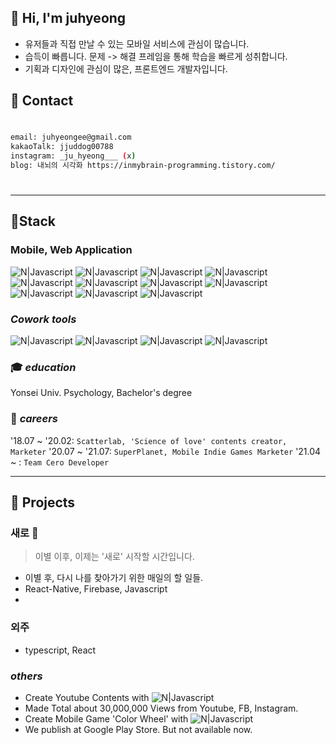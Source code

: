 ## 👋 Hi, I'm juhyeong
- 유저들과 직접 만날 수 있는 모바일 서비스에 관심이 많습니다.
- 습득이 빠릅니다. 문제 -> 해결 프레임을 통해 학습을 빠르게 성취합니다.
- 기획과 디자인에 관심이 많은, 프론트엔드 개발자입니다. 
  

## 📌 Contact  
#
```sh
email: juhyeongee@gmail.com
kakaoTalk: jjuddog00788
instagram: _ju_hyeong___ (x)
blog: 내뇌의 시각화 https://inmybrain-programming.tistory.com/
```
  
#
    
#

* * * 

## 📌Stack 
### Mobile, Web Application
![N|Javascript](https://img.shields.io/badge/TypeScript-3178C6?style=for-the-badge&logo=typeScript&logoColor=white)     ![N|Javascript](https://img.shields.io/badge/JavaScript-F7DF1E?style=for-the-badge&logo=JavaScript&logoColor=black) ![N|Javascript](https://img.shields.io/badge/React-61DAFB?style=for-the-badge&logo=React&logoColor=white) ![N|Javascript](https://img.shields.io/badge/React--Native-61DAFB?style=for-the-badge&logo=react&logoColor=white) ![N|Javascript](https://img.shields.io/badge/styled--components-DB7093?style=for-the-badge&logo=styled-components&logoColor=white) ![N|Javascript](https://img.shields.io/badge/python-3776AB?style=for-the-badge&logo=Python&logoColor=white) ![N|Javascript](https://img.shields.io/badge/HTML5-E34F26?style=for-the-badge&logo=HTML5&logoColor=white) ![N|Javascript](https://img.shields.io/badge/CSS3-1572B6?style=for-the-badge&logo=CSS3&logoColor=white) 
![N|Javascript](https://img.shields.io/badge/VScode-007ACC?style=for-the-badge&logo=VisualStudioCode&logoColor=white)  ![N|Javascript](https://img.shields.io/badge/Firebase-FFCA28?style=for-the-badge&logo=Firebase&logoColor=white) ![N|Javascript](https://img.shields.io/badge/Git-F05032?style=for-the-badge&logo=Git&logoColor=black)
### _Cowork tools_
![N|Javascript](https://img.shields.io/badge/Github-181717?style=for-the-badge&logo=Github&logoColor=white)  ![N|Javascript](https://img.shields.io/badge/Notion-000000?style=for-the-badge&logo=Notion&logoColor=white) ![N|Javascript](https://img.shields.io/badge/Slack-4A154B?style=for-the-badge&logo=Slack&logoColor=blue) ![N|Javascript](https://img.shields.io/badge/Figma-ED1A3A?style=for-the-badge&logo=Figma&logoColor=white)

### 🎓 _education_

Yonsei Univ. Psychology, Bachelor's degree

### 💼 _careers_

'18.07 ~ '20.02: `Scatterlab, 'Science of love' contents creator, Marketer`
'20.07 ~ '21.07: `SuperPlanet, Mobile Indie Games Marketer`
'21.04 ~ : `Team Cero Developer`

* * * 
## 📌 Projects 


### 새로 🌱 
> 이별 이후, 이제는 '새로' 시작할 시간입니다. 

- 이별 후, 다시 나를 찾아가기 위한 매일의 할 일들. 
- React-Native, Firebase, Javascript
- 
### 외주
- typescript, React


###  _others_
- Create Youtube Contents with   ![N|Javascript](https://img.shields.io/badge/Final--Cut--Pro-f0f0f0?style=for-the-badge&logo=&logoColor=silver)
- Made Total about 30,000,000 Views from Youtube, FB, Instagram.
- Create Mobile Game 'Color Wheel' with ![N|Javascript](https://img.shields.io/badge/UnrealEngine-0E1128?style=for-the-badge&logo=UnrealEngine&logoColor=silver) 
- We publish at Google Play Store. But not available now.
